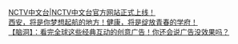   
[NCTV中文台|NCTV中文台官方网站正式上线！](http://www.dianyue.me/archives/843/7ap7jnzl8md41da1/)  
[西安，将是你梦想起航的地方！健康，将是绽放青春的学府！](http://www.dianyue.me/archives/667/zz7ts4cjkb4tbn23/)  
[【脑洞】：看完全球这些经典互动的创意广告！你还会说广告没效果吗？](http://www.dianyue.me/archives/015/x2urmop726lxhtl5/)